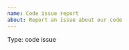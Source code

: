 ```yaml
---
name: Code issue report
about: Report an issue about our code
---
```


[//]: # (Thank you for reporting an issue to HTTPS Everywhere.)
[//]: # (We welcome input from users on improving this project.)
[//]: #
[//]: # (Please help us by following this issue template.)
[//]: # (You can delete all blank lines and all lines starting)
[//]: # (with the comment marker, such as this one.)

Type: code issue

[//]: # (Include any other relevant information below. Thank you again for)
[//]: # (helping to improve HTTPS Everywhere.)
